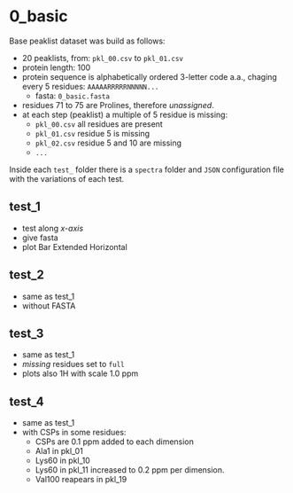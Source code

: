 # 0_basic

Base peaklist dataset was build as follows:

- 20 peaklists, from: `pkl_00.csv` to `pkl_01.csv`
- protein length: 100
- protein sequence is alphabetically ordered 3-letter code a.a., chaging every 5 residues: `AAAAARRRRRNNNNN...`
    - fasta: `0_basic.fasta`
- residues 71 to 75 are Prolines, therefore _unassigned_.
- at each step (peaklist) a multiple of 5 residue is missing:
    - `pkl_00.csv` all residues are present
    - `pkl_01.csv` residue 5 is missing
    - `pkl_02.csv` residue 5 and 10 are missing
    - `...`

Inside each `test_` folder there is a `spectra` folder and `JSON` configuration file with the variations of each test.

## test_1

- test along _x-axis_
- give fasta
- plot Bar Extended Horizontal

## test_2

- same as test_1
- without FASTA

## test_3

- same as test_1
- _missing_ residues set to `full`
- plots also 1H with scale 1.0 ppm

## test_4

- same as test_1
- with CSPs in some residues:
    - CSPs are 0.1 ppm added to each dimension
    - Ala1 in pkl_01
    - Lys60 in pkl_10
    - Lys60 in pkl_11 increased to 0.2 ppm per dimension.
    - Val100 reapears in pkl_19
